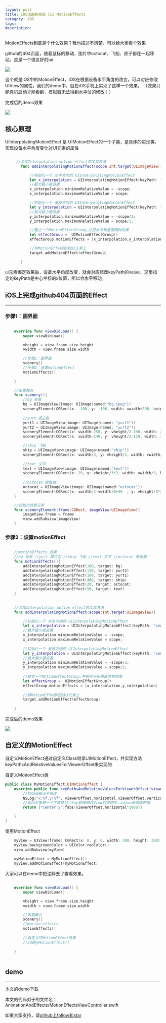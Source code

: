 ```yaml
---
layout: post
title: iOS动画和特效（三）MotionEffects
category: iOS
tags:
description:
---
```


MotionEffects到底是个什么效果？我也描述不清楚，可以给大家看个效果

github的404页面，随着鼠标的移动，图片中octocat、飞船、房子都在一起移动。这是一个很友好的ue

![](http://images.jumppo.com/uploads/github404.gif)

这个就是iOS中的MotionEffect，iOS在根据设备水平角度的改变，可以对应修改UIView的属性。我们的demo中，就在iOS手机上实现了这样一个效果。
（效果只能真机启动才能看到，模拟器无法得到水平仪的修改！）

完成后的demo效果

![](http://images.jumppo.com/uploads/motionEffect1.gif)

## 核心原理

UIInterpolatingMotionEffect 是 UIMotionEffect的一个子类，是具体的实现类，实现设备水平角度变化对UI元素的属性

````swift

     //添加Interpolation motion effect的工具方法
       func addInterpolatingMotionEffect(scope:Int,target:UIImageView){

           //初始化一个 水平方向的 UIInterpolatingMotionEffect
           let x_interpolation = UIInterpolatingMotionEffect(keyPath: "center.x", type:.TiltAlongHorizontalAxis)
           //最大最小值设置
           x_interpolation.minimumRelativeValue = -scope;
           x_interpolation.maximumRelativeValue = scope;

           //初始化一个 垂直方向的 UIInterpolatingMotionEffect
           let y_interpolation = UIInterpolatingMotionEffect(keyPath: "center.y", type:.TiltAlongVerticalAxis)
           //最大最小值设置
           y_interpolation.minimumRelativeValue = -scope/2;
           y_interpolation.maximumRelativeValue = scope/2;

           //建立一个MotionEffectGroup,并把水平和垂直两种效果
           let effectGroup =  UIMotionEffectGroup()
           effectGroup.motionEffects = [x_interpolation,y_interpolation]

           //将MotionEffe绑定到UI元素上
           target.addMotionEffect(effectGroup)

       }


````

ui元素绑定效果后，设备水平角度改变，就会对应修改keyPath的value，这里指定的keyPath是中心坐标的x位置，所以会水平移动。


## iOS上完成github404页面的Effect
---

### 步骤1：画界面

````swift

    override func viewDidLoad() {
        super.viewDidLoad()

        vheight = view.frame.size.height
        vwidth = view.frame.size.width

        //步骤1：画界面
        scenery()
        //步骤2：设置motionEffect
        motionEffects()
        
    }

    //布置舞台
    func scenery(){
        //bg 背景 
        bg = UIImageView(image: UIImage(named:"bg.jpeg"))
        sceneryElement(CGRect(x: -100, y: -100, width: vwidth+200, height: vheight+200), imageView: bg)
        
        //yurt 蒙古包 
        yurt1 = UIImageView(image: UIImage(named: "yurt1"))
        yurt2 = UIImageView(image: UIImage(named: "yurt2"))
        sceneryElement(CGRect(x: vwidth-250, y: vheight/2-100, width: 200, height: 75), imageView: yurt1)
        sceneryElement(CGRect(x: vwidth-140, y: vheight/2-150, width: 120, height: 50), imageView: yurt2)

        //ship 飞船 
        ship = UIImageView(image: UIImage(named:"ship"))
        sceneryElement(CGRect(x: vwidth/3, y: vheight/2, width: vwidth/3*2, height: vwidth/3), imageView: ship)
        
        //text 文字
        text = UIImageView(image: UIImage(named:"text"))
        sceneryElement(CGRect(x: 20, y: vheight/3*2, width: vwidth/3, height: vwidth/3), imageView: text)
        
        //octocat 章鱼猫
        octocat = UIImageView(image: UIImage(named:"octocat"))
        sceneryElement(CGRect(x: vwidth/2-vwidth/6+40  , y: vheight/3*2, width: vwidth/3, height: vwidth/3*1.2), imageView: octocat)
    }

    //初始化场景元素
    func sceneryElement(frame:CGRect, imageView:UIImageView){
        imageView.frame = frame
        view.addSubview(imageView)
    }

````


### 步骤2：设置motionEffect

````swift

    //motionEffects 效果
    //bg 背景 //yurt 蒙古包 //ship 飞船 //text 文字 //octocat 章鱼猫
    func motionEffects(){
        addInterpolatingMotionEffect(100, target: bg)
        addInterpolatingMotionEffect(120, target: yurt2)
        addInterpolatingMotionEffect(160, target: yurt1)
        addInterpolatingMotionEffect(480, target: ship)
        addInterpolatingMotionEffect(20, target: octocat)
        addInterpolatingMotionEffect(50, target: text)
    }
    
    
    //添加Interpolation motion effect的工具方法
    func addInterpolatingMotionEffect(scope:Int,target:UIImageView){

        //初始化一个 水平方向的 UIInterpolatingMotionEffect
        let x_interpolation = UIInterpolatingMotionEffect(keyPath: "center.x", type:.TiltAlongHorizontalAxis)
        //最大最小值设置
        x_interpolation.minimumRelativeValue = -scope;
        x_interpolation.maximumRelativeValue = scope;
        
        //初始化一个 垂直方向的 UIInterpolatingMotionEffect
        let y_interpolation = UIInterpolatingMotionEffect(keyPath: "center.y", type:.TiltAlongVerticalAxis)
        //最大最小值设置
        y_interpolation.minimumRelativeValue = -scope/2;
        y_interpolation.maximumRelativeValue = scope/2;
        
        //建立一个MotionEffectGroup,并把水平和垂直两种效果
        let effectGroup =  UIMotionEffectGroup()
        effectGroup.motionEffects = [x_interpolation,y_interpolation]
        
        //将MotionEffe绑定到UI元素上
        target.addMotionEffect(effectGroup)
        
    }


````
完成后的demo效果

![](http://images.jumppo.com/uploads/motionEffect1.gif)

## 自定义的MotionEffect

自定义MotionEffect通过自定义Class继承UIMotionEffect，并实现方法keyPathsAndRelativeValuesForViewerOffset来实现的

自定义MotionEffect类

````swift
public class MyMotionEffect:UIMotionEffect {
    override public func keyPathsAndRelativeValuesForViewerOffset(viewerOffset: UIOffset) -> [String : AnyObject]? {
        //打印设备水平角度
        NSLog("x:%f,y:%f", viewerOffset.horizontal,viewerOffset.vertical)
        //返回对象是一个字典类型，key是修改UIView的键路径，value是修改的值
        return ["center.y":fabs(viewerOffset.horizontal*1000)]

    }
}

````

使用MotionEffect

````swift
    myView = UIView(frame: CGRect(x: 0, y: 0, width: 300, height: 300))
    myView.backgroundColor = UIColor.redColor()
    view.addSubview(myView)
    
    myMotionEffect = MyMotionEffect()
    myView.addMotionEffect(myMotionEffect)

````

大家可以在demo中把注释去了查看效果。

````swift
 
    override func viewDidLoad() {
        super.viewDidLoad()

        vheight = view.frame.size.height
        vwidth = view.frame.size.width

        //布置舞台
        scenery()
        //motion effects
        motionEffects()
        
        //自定义的MotionEffect效果
        //addMyMotionEffect()
        
    }
    
````


## demo
---
[本文的demo下载](https://github.com/coolnameismy/demo/AnimationAndEffects)

本文的代码对于的文件名：AnimationAndEffects/MotionEffectsViewController.swift

如果大家支持，请[github上follow和star](https://github.com/coolnameismy)